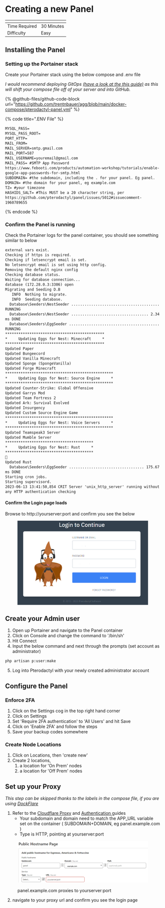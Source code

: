 # Creating a new Panel

<table data-view="cards"><thead><tr><th></th><th></th></tr></thead><tbody><tr><td>Time Required</td><td>30 Minutes</td></tr><tr><td>Difficulty</td><td>Easy</td></tr></tbody></table>

## Installing the Panel

### Setting up the Portainer stack

Create your Portainer stack using the below compose and .env file

_I would recommend deploying GitOps_ [_(have a look at the this_ _guide)_](../portainer-and-gitops/) _as this will shift your compose file off of your server and into GitHub._

{% @github-files/github-code-block url="https://github.com/trentnbauer/agg/blob/main/docker-compose/pterodactyl-panel.yml" %}

{% code title=".ENV File" %}
```editorconfig
MYSQL_PASS=
MYSQL_PASS_ROOT=
PORT_HTTP=
MAIL_FROM=
MAIL_SERVER=smtp.gmail.com
MAIL_PORT=587
MAIL_USERNAME=youremail@gmail.com
MAIL_PASS= #SMTP App Password https://www.febooti.com/products/automation-workshop/tutorials/enable-google-app-passwords-for-smtp.html
SUBDOMAIN= #the subdomain, including the . for your panel. Eg panel.
DOMAIN= #the domain for your panel, eg example.com
TZ= #your timezone
HASHIDS_SALT= #This MUST be a 20 character string, per https://github.com/pterodactyl/panel/issues/5012#issuecomment-1960789655
```
{% endcode %}

### Confirm the Panel is running

Check the Portainer logs for the panel container, you should see something similar to below

```
external vars exist.
Checking if https is required.
Checking if letsencrypt email is set.
No letsencrypt email is set using http config.
Removing the default nginx config
Checking database status.
Waiting for database connection...
database (172.28.0.3:3306) open
Migrating and Seeding D.B
   INFO  Nothing to migrate.  
   INFO  Seeding database.  
  Database\Seeders\NestSeeder ........................................ RUNNING  
  Database\Seeders\NestSeeder ................................... 2.34 ms DONE  
  Database\Seeders\EggSeeder ......................................... RUNNING  
*********************************************
*     Updating Eggs for Nest: Minecraft     *
*********************************************
Updated Paper
Updated Bungeecord
Updated Vanilla Minecraft
Updated Sponge (SpongeVanilla)
Updated Forge Minecraft
*************************************************
*     Updating Eggs for Nest: Source Engine     *
*************************************************
Updated Counter-Strike: Global Offensive
Updated Garrys Mod
Updated Team Fortress 2
Updated Ark: Survival Evolved
Updated Insurgency
Updated Custom Source Engine Game
*************************************************
*     Updating Eggs for Nest: Voice Servers     *
*************************************************
Updated Teamspeak3 Server
Updated Mumble Server
****************************************
*     Updating Eggs for Nest: Rust     *
****************************************

Updated Rust
  Database\Seeders\EggSeeder .................................. 175.67 ms DONE  
Starting cron jobs.
Starting supervisord.
2023-06-13 13:41:50,854 CRIT Server 'unix_http_server' running without any HTTP authentication checking
```

#### Confirm the Login page loads

Browse to http://yourserver:port and confirm you see the below

<figure><img src="../../.gitbook/assets/image (30).png" alt=""><figcaption></figcaption></figure>

## Create your Admin user

1. Open up Portainer and navigate to the Panel container
2. Click on Console and change the command to '/bin/sh'
3. Hit Connect
4. Input the below command and next through the prompts (set account as administrator)

```sh
php artisan p:user:make
```

5. Log into Pterodactyl with your newly created administrator account

## Configure the Panel

### Enforce 2FA

1. Click on the Settings cog in the top right hand corner
2. Click on Settings
3. Set 'Require 2FA authentication' to 'All Users' and hit Save
4. Click on 'Enable 2FA' and follow the steps
5. Save your backup codes somewhere

### Create Node Locations

1. Click on Locations, then 'create new'
2. Create 2 locations,
   1. a location for 'On Prem' nodes
   2. a location for 'Off Prem' nodes

## Set up your Proxy

_This step can be skipped thanks to the labels in the compose file, if you are using_ [_DockFlare_](https://github.com/ChrispyBacon-dev/DockFlare)

1. Refer to the [Cloudflare Proxy](../cloudflare/tunnel/create-a-proxy-public-hostname.md) and [Authentication ](broken-reference/)guides
   * Your subdomain and domain need to match the APP\_URL variable set on the container ( SUBDOMAIN+DOMAIN, eg panel.example.com )
   * Type is HTTP, pointing at yourserver:port

<figure><img src="../../.gitbook/assets/image (51).png" alt=""><figcaption><p>panel.example.com proxies to yourserver:port</p></figcaption></figure>

2. navigate to your proxy url and confirm you see the login page

